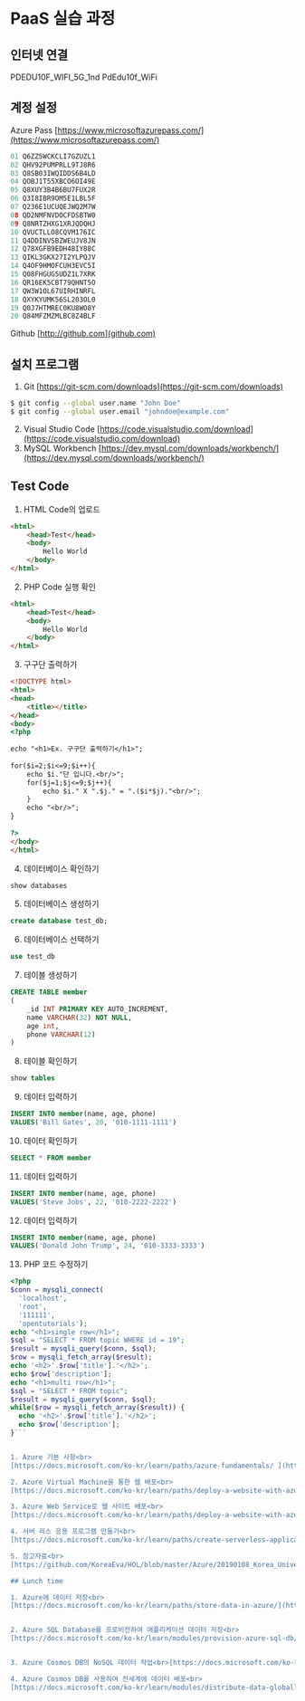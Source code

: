 # PaaS 실습 과정 

## 인터넷 연결

PDEDU10F_WIFI_5G_1nd
PdEdu10f_WiFi

## 계정 설정

Azure Pass [https://www.microsoftazurepass.com/](https://www.microsoftazurepass.com/)<br>

```c
01 Q6ZZ5WCKCLI7GZUZL1
02 QHV92PUMPRLL9TJ8R6
03 Q8SB03IWQIDDS6B4LD
04 QOBJ1T55XBCO6OI49E
05 Q8XUY3B4B6BU7FUX2R
06 Q3I8IBR9OM5E1LBL5F
07 Q236E1UCUQEJWQ2M7W
08 QD2NMFNVDOCFDSBTW0
09 Q8NRTZHXG1XRJQDQHJ
10 QVUCTLLO8CQVM176IC
11 Q4DDINVSBZWEUJV8JN
12 Q78XGFB9EDH48IY88C
13 QIKL3GKX27I2YLPQJV
14 Q4OF9HMOFCUH3EVC5I
15 Q08FHGUG5UDZ1L7XRK
16 QR16EK5CBT79QHNT5O
17 QW3W1OL67UIRHINRFL
18 QXYKYUMK56SL203OL0
19 Q0J7HTMREC0KU8WO8Y
20 Q84MFZMZMLBC8Z4BLF
```

Github [http://github.com](github.com)<br>

## 설치 프로그램

1. Git [https://git-scm.com/downloads](https://git-scm.com/downloads)<br>
```bash
$ git config --global user.name "John Doe"
$ git config --global user.email "johndoe@example.com"
```
2. Visual Studio Code [https://code.visualstudio.com/download](https://code.visualstudio.com/download)<br>
3. MySQL Workbench [https://dev.mysql.com/downloads/workbench/](https://dev.mysql.com/downloads/workbench/)<br>


## Test Code

1. HTML Code의 업로드
```HTML
<html>
    <head>Test</head>
    <body>
        Hello World
    </body>
</html>
```
2. PHP Code 실행 확인 
```HTML
<html>
    <head>Test</head>
    <body>
        Hello World
    </body>
</html>
```

3. 구구단 출력하기
```HTML
<!DOCTYPE html>
<html>
<head>
    <title></title>
</head>
<body>
<?php
 
echo "<h1>Ex. 구구단 출력하기</h1>";
 
for($i=2;$i<=9;$i++){
    echo $i."단 입니다.<br/>";
    for($j=1;$j<=9;$j++){
        echo $i." X ".$j." = ".($i*$j)."<br/>";
    }
    echo "<br/>";
}
 
?>
</body>
</html>
```

4. 데이터베이스 확인하기
```sql
show databases
```

5. 데이터베이스 생성하기
```sql
create database test_db;
```

6. 데이터베이스 선택하기
```sql
use test_db
```

7. 테이블 생성하기
```sql
CREATE TABLE member 
( 
	_id INT PRIMARY KEY AUTO_INCREMENT, 
    name VARCHAR(32) NOT NULL, 
    age int, 
    phone VARCHAR(12) 
)
```

8. 테이블 확인하기
```sql
show tables
```

9. 데이터 입력하기
```sql
INSERT INTO member(name, age, phone) 
VALUES('Bill Gates', 20, '010-1111-1111')
```

10. 데이터 확인하기
```sql
SELECT * FROM member
```

11. 데이터 입력하기
```sql
INSERT INTO member(name, age, phone) 
VALUES('Steve Jobs', 22, '010-2222-2222')
```

12. 데이터 입력하기
```sql
INSERT INTO member(name, age, phone) 
VALUES('Donald John Trump', 24, '010-3333-3333')
```

13. PHP 코드 수정하기 
```php
<?php
$conn = mysqli_connect(
  'localhost',
  'root',
  '111111',
  'opentutorials');
echo "<h1>single row</h1>";
$sql = "SELECT * FROM topic WHERE id = 19";
$result = mysqli_query($conn, $sql);
$row = mysqli_fetch_array($result);
echo '<h2>'.$row['title'].'</h2>';
echo $row['description'];
echo "<h1>multi row</h1>";
$sql = "SELECT * FROM topic";
$result = mysqli_query($conn, $sql);
while($row = mysqli_fetch_array($result)) {
  echo '<h2>'.$row['title'].'</h2>';
  echo $row['description'];
}```


1. Azure 기본 사항<br>
[https://docs.microsoft.com/ko-kr/learn/paths/azure-fundamentals/ ](https://docs.microsoft.com/ko-kr/learn/paths/azure-fundamentals/ )

2. Azure Virtual Machine을 통한 웹 배포<br>
[https://docs.microsoft.com/ko-kr/learn/paths/deploy-a-website-with-azure-virtual-machines/ ](https://docs.microsoft.com/ko-kr/learn/paths/deploy-a-website-with-azure-virtual-machines/ )

3. Azure Web Service로 웹 사이트 배포<br>
[https://docs.microsoft.com/ko-kr/learn/paths/deploy-a-website-with-azure-app-service/ ](https://docs.microsoft.com/ko-kr/learn/paths/deploy-a-website-with-azure-app-service/ )

4. 서버 리스 응용 프로그램 만들기<br>
[https://docs.microsoft.com/ko-kr/learn/paths/create-serverless-applications/ ](https://docs.microsoft.com/ko-kr/learn/paths/create-serverless-applications/ )

5. 참고자료<br>
[https://github.com/KoreaEva/HOL/blob/master/Azure/20190108_Korea_University/microsoftazure-technicaloverview-170405213706.pdf](https://github.com/KoreaEva/HOL/blob/master/Azure/20190108_Korea_University/microsoftazure-technicaloverview-170405213706.pdf)

## Lunch time 

1. Azure에 데이터 저장<br>
[https://docs.microsoft.com/ko-kr/learn/paths/store-data-in-azure/](https://docs.microsoft.com/ko-kr/learn/paths/store-data-in-azure/)


2. Azure SQL Database를 프로비전하여 애플리케이션 데이터 저장<br>
[https://docs.microsoft.com/ko-kr/learn/modules/provision-azure-sql-db/](https://docs.microsoft.com/ko-kr/learn/modules/provision-azure-sql-db/)


3. Azure Cosmos DB의 NoSQL 데이터 작업<br>[https://docs.microsoft.com/ko-kr/learn/paths/work-with-nosql-data-in-azure-cosmos-db/](https://docs.microsoft.com/ko-kr/learn/paths/work-with-nosql-data-in-azure-cosmos-db/)

4. Azure Cosmos DB를 사용하여 전세계에 데이터 배포<br>
[https://docs.microsoft.com/ko-kr/learn/modules/distribute-data-globally-with-cosmos-db/](https://docs.microsoft.com/ko-kr/learn/modules/distribute-data-globally-with-cosmos-db/)